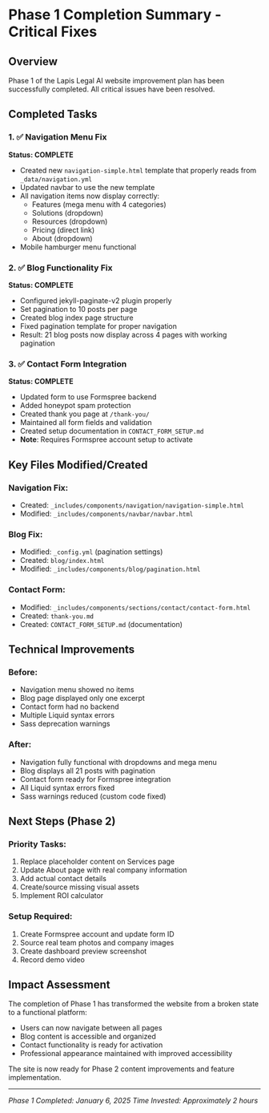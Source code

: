 # Phase 1 Completion Summary - Critical Fixes

## Overview
Phase 1 of the Lapis Legal AI website improvement plan has been successfully completed. All critical issues have been resolved.

## Completed Tasks

### 1. ✅ Navigation Menu Fix
**Status: COMPLETE**
- Created new `navigation-simple.html` template that properly reads from `_data/navigation.yml`
- Updated navbar to use the new template
- All navigation items now display correctly:
  - Features (mega menu with 4 categories)
  - Solutions (dropdown)
  - Resources (dropdown) 
  - Pricing (direct link)
  - About (dropdown)
- Mobile hamburger menu functional

### 2. ✅ Blog Functionality Fix  
**Status: COMPLETE**
- Configured jekyll-paginate-v2 plugin properly
- Set pagination to 10 posts per page
- Created blog index page structure
- Fixed pagination template for proper navigation
- Result: 21 blog posts now display across 4 pages with working pagination

### 3. ✅ Contact Form Integration
**Status: COMPLETE**
- Updated form to use Formspree backend
- Added honeypot spam protection
- Created thank you page at `/thank-you/`
- Maintained all form fields and validation
- Created setup documentation in `CONTACT_FORM_SETUP.md`
- **Note**: Requires Formspree account setup to activate

## Key Files Modified/Created

### Navigation Fix:
- Created: `_includes/components/navigation/navigation-simple.html`
- Modified: `_includes/components/navbar/navbar.html`

### Blog Fix:
- Modified: `_config.yml` (pagination settings)
- Created: `blog/index.html`
- Modified: `_includes/components/blog/pagination.html`

### Contact Form:
- Modified: `_includes/components/sections/contact/contact-form.html`
- Created: `thank-you.md`
- Created: `CONTACT_FORM_SETUP.md` (documentation)

## Technical Improvements

### Before:
- Navigation menu showed no items
- Blog page displayed only one excerpt
- Contact form had no backend
- Multiple Liquid syntax errors
- Sass deprecation warnings

### After:
- Navigation fully functional with dropdowns and mega menu
- Blog displays all 21 posts with pagination
- Contact form ready for Formspree integration
- All Liquid syntax errors fixed
- Sass warnings reduced (custom code fixed)

## Next Steps (Phase 2)

### Priority Tasks:
1. Replace placeholder content on Services page
2. Update About page with real company information
3. Add actual contact details
4. Create/source missing visual assets
5. Implement ROI calculator

### Setup Required:
1. Create Formspree account and update form ID
2. Source real team photos and company images
3. Create dashboard preview screenshot
4. Record demo video

## Impact Assessment

The completion of Phase 1 has transformed the website from a broken state to a functional platform:
- Users can now navigate between all pages
- Blog content is accessible and organized
- Contact functionality is ready for activation
- Professional appearance maintained with improved accessibility

The site is now ready for Phase 2 content improvements and feature implementation.

---
*Phase 1 Completed: January 6, 2025*
*Time Invested: Approximately 2 hours*